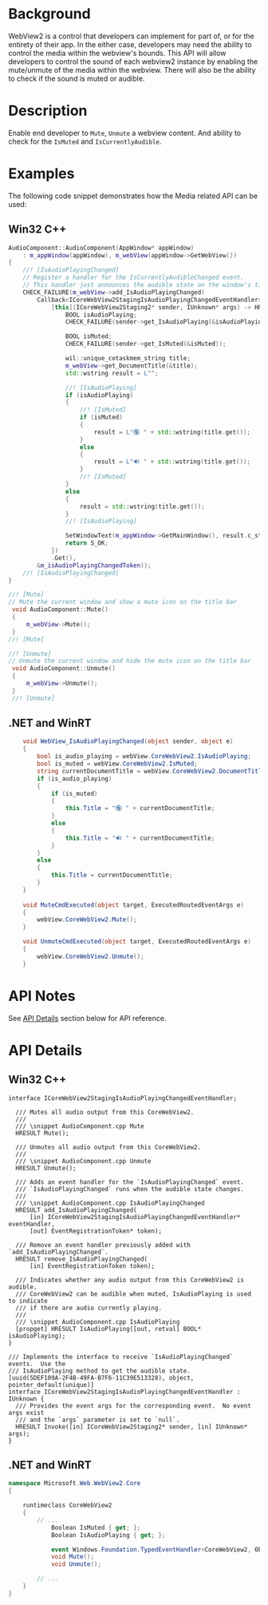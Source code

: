 # Background
WebView2 is a control that developers can implement for part of, or for the entirety of their app. In the either case, developers may need the ability to control the media within the webview's bounds. This API will allow developers to control the sound of each webview2 instance by enabling the mute/unmute of the media within the webview. There will also be the ability to check if the sound is muted or audible.

# Description
Enable end developer to `Mute`, `Unmute` a webview content. And ability to check for the `IsMuted` and `IsCurrentlyAudible`.

# Examples

The following code snippet demonstrates how the Media related API can be used:

## Win32 C++

```cpp
AudioComponent::AudioComponent(AppWindow* appWindow)
    : m_appWindow(appWindow), m_webView(appWindow->GetWebView())
{
    //! [IsAudioPlayingChanged]
    // Register a handler for the IsCurrentlyAudibleChanged event.
    // This handler just announces the audible state on the window's title bar.
    CHECK_FAILURE(m_webView->add_IsAudioPlayingChanged(
        Callback<ICoreWebView2StagingIsAudioPlayingChangedEventHandler>(
            [this](ICoreWebView2Staging2* sender, IUnknown* args) -> HRESULT {
                BOOL isAudioPlaying;
                CHECK_FAILURE(sender->get_IsAudioPlaying(&isAudioPlaying));

                BOOL isMuted;
                CHECK_FAILURE(sender->get_IsMuted(&isMuted));

                wil::unique_cotaskmem_string title;
                m_webView->get_DocumentTitle(&title);
                std::wstring result = L"";

                //! [IsAudioPlaying]
                if (isAudioPlaying)
                {
                    //! [IsMuted]
                    if (isMuted)
                    {
                        result = L"🔇 " + std::wstring(title.get());
                    }
                    else
                    {
                        result = L"🔊 " + std::wstring(title.get());
                    }
                    //! [IsMuted]
                }
                else
                {
                    result = std::wstring(title.get());
                }
                //! [IsAudioPlaying]

                SetWindowText(m_appWindow->GetMainWindow(), result.c_str());
                return S_OK;
            })
            .Get(),
        &m_isAudioPlayingChangedToken));
    //! [IsAudioPlayingChanged]
}

//! [Mute]
// Mute the current window and show a mute icon on the title bar
 void AudioComponent::Mute()
 {
     m_webView->Mute();
 }
//! [Mute]

//! [Unmute]
// Unmute the current window and hide the mute icon on the title bar
 void AudioComponent::Unmute()
 {
     m_webView->Unmute();
 }
 //! [Unmute]
```

## .NET and WinRT

```c#
    void WebView_IsAudioPlayingChanged(object sender, object e)
    {
        bool is_audio_playing = webView.CoreWebView2.IsAudioPlaying;
        bool is_muted = webView.CoreWebView2.IsMuted;
        string currentDocumentTitle = webView.CoreWebView2.DocumentTitle;
        if (is_audio_playing)
        {
            if (is_muted)
            {
                this.Title = "🔇 " + currentDocumentTitle;
            }
            else
            {
                this.Title = "🔊 " + currentDocumentTitle;
            }
        }
        else
        {
            this.Title = currentDocumentTitle;
        }
    }
    
    void MuteCmdExecuted(object target, ExecutedRoutedEventArgs e)
    {
        webView.CoreWebView2.Mute();
    }

    void UnmuteCmdExecuted(object target, ExecutedRoutedEventArgs e)
    {
        webView.CoreWebView2.Unmute();
    }
```

# API Notes

See [API Details](#api-details) section below for API reference.

# API Details

## Win32 C++

```IDL
interface ICoreWebView2StagingIsAudioPlayingChangedEventHandler;

  /// Mutes all audio output from this CoreWebView2.
  ///
  /// \snippet AudioComponent.cpp Mute
  HRESULT Mute();

  /// Unmutes all audio output from this CoreWebView2.
  ///
  /// \snippet AudioComponent.cpp Unmute
  HRESULT Unmute();
  
  /// Adds an event handler for the `IsAudioPlayingChanged` event.
  /// `IsAudioPlayingChanged` runs when the audible state changes.
  ///
  /// \snippet AudioComponent.cpp IsAudioPlayingChanged
  HRESULT add_IsAudioPlayingChanged(
      [in] ICoreWebView2StagingIsAudioPlayingChangedEventHandler* eventHandler,
      [out] EventRegistrationToken* token);

  /// Remove an event handler previously added with `add_IsAudioPlayingChanged`.
  HRESULT remove_IsAudioPlayingChanged(
      [in] EventRegistrationToken token);
  
  /// Indicates whether any audio output from this CoreWebView2 is audible.
  /// CoreWebView2 can be audible when muted, IsAudioPlaying is used to indicate
  /// if there are audio currently playing.
  ///
  /// \snippet AudioComponent.cpp IsAudioPlaying
  [propget] HRESULT IsAudioPlaying([out, retval] BOOL* isAudioPlaying);
}

/// Implements the interface to receive `IsAudioPlayingChanged` events.  Use the
/// IsAudioPlaying method to get the audible state.
[uuid(5DEF109A-2F4B-49FA-B7F6-11C39E513328), object, pointer_default(unique)]
interface ICoreWebView2StagingIsAudioPlayingChangedEventHandler : IUnknown {
  /// Provides the event args for the corresponding event.  No event args exist
  /// and the `args` parameter is set to `null`.
  HRESULT Invoke([in] ICoreWebView2Staging2* sender, [in] IUnknown* args);
}
```

## .NET and WinRT

```c#
namespace Microsoft.Web.WebView2.Core
{

    runtimeclass CoreWebView2
    {
        // ...
            Boolean IsMuted { get; };
            Boolean IsAudioPlaying { get; };

            event Windows.Foundation.TypedEventHandler<CoreWebView2, Object> IsAudioPlayingChanged;
            void Mute();
            void Unmute();

        // ...
    }
}
```

